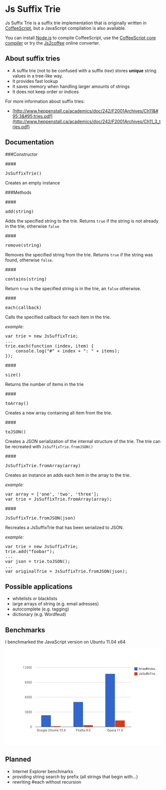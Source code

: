 Js Suffix Trie
==============

Js Suffix Trie is a suffix trie implementation that is originally written in [CoffeeScript](http://jashkenas.github.com/coffee-script/), but a JavaScript compilation is also available.

You can install [Node.js](http://nodejs.org/) to compile CoffeeScript, use the [CoffeeScript core compiler](http://jashkenas.github.com/coffee-script/extras/coffee-script.js) or try the [Js2coffee](http://js2coffee.org/) online converter.

About suffix tries
------------------

* A suffix trie (not to be confused with a suffix _tree_) stores __unique__ string values in a tree-like way.
* It provides fast lookup
* It saves memory when handling larger amounts of strings
* It does not keep order or indices

For more information about suffix tries:

* [http://www.heppenstall.ca/academics/doc/242/F2001Archives/Ch11&#95;3&#95;tries.pdf](http://www.heppenstall.ca/academics/doc/242/F2001Archives/Ch11_3_tries.pdf)

Documentation
-------------

###Constructor

####<pre>JsSuffixTrie()</pre>

Creates an empty instance

###Methods

####<pre>add(string)</pre>

Adds the specified string to the trie. Returns <code>true</code> if the string is not already in the trie, otherwise <code>false</code>

####<pre>remove(string)</pre>

Removes the specified string from the trie. Returns <code>true</code> if the string was found, otherwise <code>false</code>.

####<pre>contains(string)</pre>

Return <code>true</code> is the specified string is in the trie, an <code>false</code> otherwise.

####<pre>each(callback)</pre>

Calls the specified callback for each item in the trie.

_example:_

<pre>var trie = new JsSuffixTrie;
...
trie.each(function (index, item) {
    console.log("#" + index + ": " + items);
});</pre>

####<pre>size()</pre>

Returns the number of items in the trie

####<pre>toArray()</pre>

Creates a new array containing all item from the trie.

####<pre>toJSON()</pre>

Creates a JSON serialization of the internal structure of the trie. The trie can be recreated with <code>JsSuffixTrie.fromJSON()</code>

####<pre>JsSuffixTrie.fromArray(array)</pre>

Creates an instance an adds each item in the array to the trie.

_example:_

<pre>var array = ['one', 'two', 'three'];
var trie = JsSuffixTrie.fromArray(array);</pre>

####<pre>JsSuffixTrie.fromJSON(json)</pre>

Recreates a JsSuffixTrie that has been serialized to JSON.

_example:_

<pre>var trie = new JsSuffixTrie;
trie.add("foobar");
...
var json = trie.toJSON();
...
var originalTrie = JsSuffixTrie.fromJSON(json);</pre>

Possible applications
---------------------

* whitelists or blacklists
* large arrays of string (e.g. email adresses)
* autocomplete (e.g. tagging)
* dictionary (e.g. Wordfeud)

Benchmarks
----------

I benchmarked the JavaScript version on Ubuntu 11.04 x64

![Js Suffix Trie benchmark results](https://github.com/martijnversluis/JsSuffixTrie/raw/master/benchmarks.png)

Planned
-------

* Internet Explorer benchmarks
* providing string search by prefix (all strings that begin with...)
* rewriting #each without recursion
